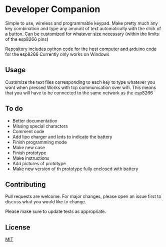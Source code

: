 # Developer Companion
Simple to use, wireless and programmable keypad. Make pretty much any key combination and type any amount of text automatically with the click of a button.
Can be customized for whatever size necessary (within the limits of the esp8266 pins)
 

Repository includes python code for the host computer and arduino code for the esp8266
Currently only works on Windows



## Usage

Customize the text files corresponding to each key to type whatever you want when pressed
Works with tcp communication over wifi. This means that you will have to be connected to the same network as the esp8266

## To do
- Better documentation
- Missing special characters
- Comment code
- Add lipo charger and leds to indicate the battery
- Finish programming mode
- Make new case
- Finish prototype
- Make instructions
- Add pictures of prototype
- Make new version of th prototype fully enclosed with battery

## Contributing
Pull requests are welcome. For major changes, please open an issue first to discuss what you would like to change.

Please make sure to update tests as appropriate.

## License
[MIT](https://choosealicense.com/licenses/mit/)
